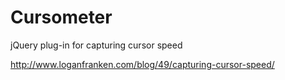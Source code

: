 Cursometer
==========

jQuery plug-in for capturing cursor speed

http://www.loganfranken.com/blog/49/capturing-cursor-speed/
